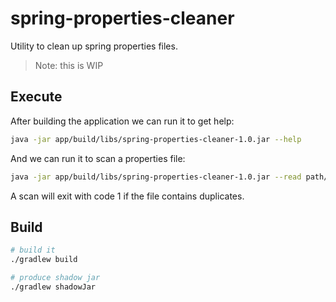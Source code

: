 # spring-properties-cleaner
Utility to clean up spring properties files.

> Note: this is WIP

## Execute

After building the application we can run it to get help:

```bash
java -jar app/build/libs/spring-properties-cleaner-1.0.jar --help
```

And we can run it to scan a properties file:

```bash
java -jar app/build/libs/spring-properties-cleaner-1.0.jar --read path/to/myproperties.properties
```

A scan will exit with code 1 if the file contains duplicates.

## Build

```bash
# build it
./gradlew build

# produce shadow jar
./gradlew shadowJar
```

